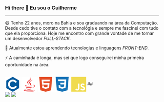   ###   Hi there 👋 Eu sou o Guilherme

------------------------------------

😄 Tenho 22 anos, moro na Bahia e sou graduando na área da Computação. Desde cedo tive o contato com a tecnológia e sempre me fascinei com tudo que ela proporciona. Hoje me encontro com grande vontade de me tornar um desenvolvedor *FULL-STACK.*

🌱 Atualmente estou aprendendo tecnologias e linguagens *FRONT-END*.

⚡ A caminhada é longa, mas sei que logo conseguirei minha primeira oportunidade na área.

</div>

<div style="display: inline_block"><br>
  <img align="center" alt="C" height="50" width="50" src="https://github.com/devicons/devicon/blob/master/icons/c/c-plain.svg">
  <img align="center" alt="Java" height="50" width="50" src="https://raw.githubusercontent.com/devicons/devicon/master/icons/java/java-plain.svg">
  <img align="center" alt="HTML5" height="50" width="50" src="https://github.com/devicons/devicon/blob/master/icons/html5/html5-plain.svg">
  <img align="center" alt="CSS3" height="50" width="50" src="https://github.com/devicons/devicon/blob/master/icons/css3/css3-plain.svg">
  <img align="center" alt="JavaScript" height="50" width="50" src="https://raw.githubusercontent.com/devicons/devicon/master/icons/javascript/javascript-plain.svg">
 ##
 
<div> 
  <a href = "mailto:guilherme.o.batista8@gmail.com"><img src="https://img.shields.io/badge/-Gmail-%23333?style=for-the-badge&logo=gmail&logoColor=white" target="_blank"></a>
  <a href="https://www.linkedin.com/in/guioliveira2002/" target="_blank"><img src="https://img.shields.io/badge/-LinkedIn-%230077B5?style=for-the-badge&logo=linkedin&logoColor=white" target="_blank">
    
  </a> 
  
</div>